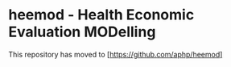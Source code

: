 # heemod - Health Economic Evaluation MODelling


This repository has moved to [https://github.com/aphp/heemod]
